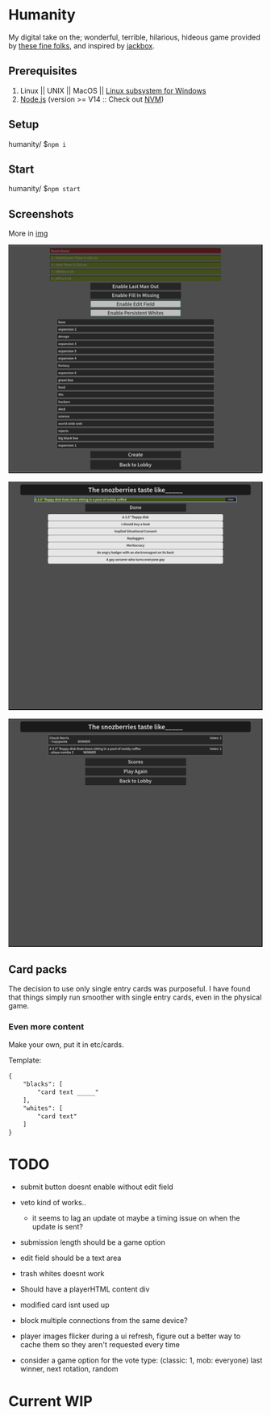 # Humanity

My digital take on the; wonderful, terrible, hilarious, hideous game provided by [these fine folks](https://cardsagainsthumanity.com/), and inspired by [jackbox](https://www.jackboxgames.com/).

## Prerequisites

1. Linux || UNIX || MacOS || [Linux subsystem for Windows](https://docs.microsoft.com/en-us/windows/wsl/install-win10)
2. [Node.js](https://nodejs.org/) (version >= V14 :: Check out [NVM](https://github.com/creationix/nvm))

## Setup

humanity/ $`npm i`

## Start

humanity/ $`npm start`

## Screenshots

More in [img](https://github.com/fatlard1993/humanity/tree/master/img)

![lobby_new_game](./img/lobby_new_game.png)

![player_enter_submission](./img/player_enter_submission.png)

![player_vote_results](./img/player_vote_results.png)

## Card packs

The decision to use only single entry cards was purposeful. I have found that things simply run smoother with single entry cards, even in the physical game.

### Even more content

Make your own, put it in etc/cards.

Template:

```
{
	"blacks": [
		"card text _____"
	],
	"whites": [
		"card text"
	]
}
```

# TODO

- submit button doesnt enable without edit field
- veto kind of works..

  - it seems to lag an update ot maybe a timing issue on when the update is sent?

- submission length should be a game option
- edit field should be a text area
- trash whites doesnt work
- Should have a playerHTML content div
- modified card isnt used up
- block multiple connections from the same device?
- player images flicker during a ui refresh, figure out a better way to cache them so they aren't requested every time
- consider a game option for the vote type: (classic: 1, mob: everyone) last winner, next rotation, random


# Current WIP